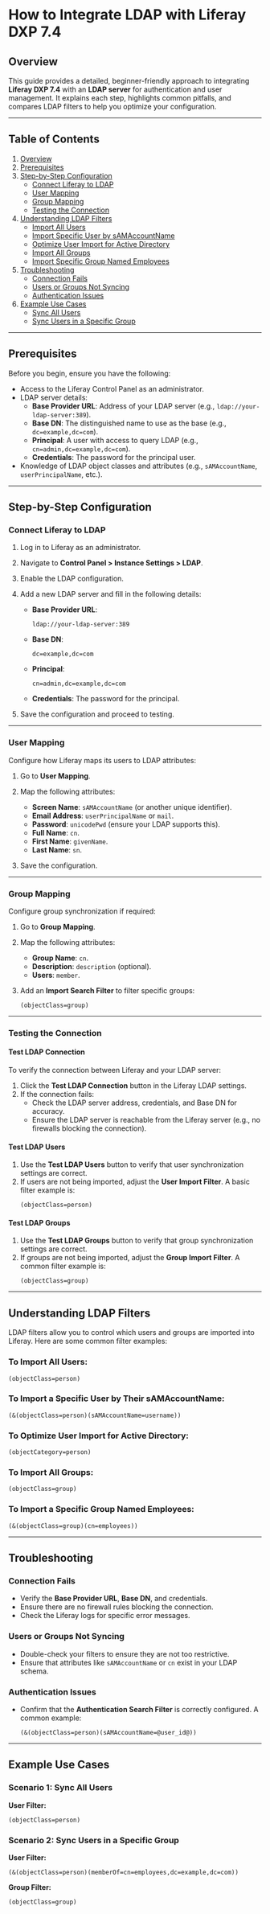 # How to Integrate LDAP with Liferay DXP 7.4

## Overview
This guide provides a detailed, beginner-friendly approach to integrating **Liferay DXP 7.4** with an **LDAP server** for authentication and user management. It explains each step, highlights common pitfalls, and compares LDAP filters to help you optimize your configuration.

---

## Table of Contents
1. [Overview](#overview)
2. [Prerequisites](#prerequisites)
3. [Step-by-Step Configuration](#step-by-step-configuration)
   - [Connect Liferay to LDAP](#connect-liferay-to-ldap)
   - [User Mapping](#user-mapping)
   - [Group Mapping](#group-mapping)
   - [Testing the Connection](#testing-the-connection)
4. [Understanding LDAP Filters](#understanding-ldap-filters)
   - [Import All Users](#to-import-all-users)
   - [Import Specific User by sAMAccountName](#to-import-a-specific-user-by-their-samaccountname)
   - [Optimize User Import for Active Directory](#to-optimize-user-import-for-active-directory)
   - [Import All Groups](#to-import-all-groups)
   - [Import Specific Group Named Employees](#to-import-a-specific-group-named-employees)
5. [Troubleshooting](#troubleshooting)
   - [Connection Fails](#connection-fails)
   - [Users or Groups Not Syncing](#users-or-groups-not-syncing)
   - [Authentication Issues](#authentication-issues)
6. [Example Use Cases](#example-use-cases)
   - [Sync All Users](#scenario-1-sync-all-users)
   - [Sync Users in a Specific Group](#scenario-2-sync-users-in-a-specific-group)

---

## Prerequisites
Before you begin, ensure you have the following:
- Access to the Liferay Control Panel as an administrator.
- LDAP server details:
  - **Base Provider URL**: Address of your LDAP server (e.g., `ldap://your-ldap-server:389`).
  - **Base DN**: The distinguished name to use as the base (e.g., `dc=example,dc=com`).
  - **Principal**: A user with access to query LDAP (e.g., `cn=admin,dc=example,dc=com`).
  - **Credentials**: The password for the principal user.
- Knowledge of LDAP object classes and attributes (e.g., `sAMAccountName`, `userPrincipalName`, etc.).

---

## Step-by-Step Configuration

### Connect Liferay to LDAP
1. Log in to Liferay as an administrator.
2. Navigate to **Control Panel > Instance Settings > LDAP**.
3. Enable the LDAP configuration.
4. Add a new LDAP server and fill in the following details:
   - **Base Provider URL**: 
     ```
     ldap://your-ldap-server:389
     ```
   - **Base DN**:
     ```
     dc=example,dc=com
     ```
   - **Principal**: 
     ```
     cn=admin,dc=example,dc=com
     ```
   - **Credentials**: The password for the principal.

5. Save the configuration and proceed to testing.

---

### User Mapping
Configure how Liferay maps its users to LDAP attributes:
1. Go to **User Mapping**.
2. Map the following attributes:
   - **Screen Name**: `sAMAccountName` (or another unique identifier).
   - **Email Address**: `userPrincipalName` or `mail`.
   - **Password**: `unicodePwd` (ensure your LDAP supports this).
   - **Full Name**: `cn`.
   - **First Name**: `givenName`.
   - **Last Name**: `sn`.

3. Save the configuration.

---

### Group Mapping
Configure group synchronization if required:
1. Go to **Group Mapping**.
2. Map the following attributes:
   - **Group Name**: `cn`.
   - **Description**: `description` (optional).
   - **Users**: `member`.

3. Add an **Import Search Filter** to filter specific groups:
   ```plaintext
   (objectClass=group)
   ```

---

### Testing the Connection

#### Test LDAP Connection
To verify the connection between Liferay and your LDAP server:
1. Click the **Test LDAP Connection** button in the Liferay LDAP settings.
2. If the connection fails:
   - Check the LDAP server address, credentials, and Base DN for accuracy.
   - Ensure the LDAP server is reachable from the Liferay server (e.g., no firewalls blocking the connection).

#### Test LDAP Users
1. Use the **Test LDAP Users** button to verify that user synchronization settings are correct.
2. If users are not being imported, adjust the **User Import Filter**. A basic filter example is:
   ```plaintext
   (objectClass=person)
   ```

#### Test LDAP Groups
1. Use the **Test LDAP Groups** button to verify that group synchronization settings are correct.
2. If groups are not being imported, adjust the **Group Import Filter**. A common filter example is:
   ```plaintext
   (objectClass=group)
   ```

---

## Understanding LDAP Filters

LDAP filters allow you to control which users and groups are imported into Liferay. Here are some common filter examples:

### To Import All Users:
```plaintext
(objectClass=person)
```

### To Import a Specific User by Their sAMAccountName:
```plaintext
(&(objectClass=person)(sAMAccountName=username))
```

### To Optimize User Import for Active Directory:
```plaintext
(objectCategory=person)
```

### To Import All Groups:
```plaintext
(objectClass=group)
```

### To Import a Specific Group Named Employees:
```plaintext
(&(objectClass=group)(cn=employees))
```

---

## Troubleshooting

### Connection Fails
- Verify the **Base Provider URL**, **Base DN**, and credentials.
- Ensure there are no firewall rules blocking the connection.
- Check the Liferay logs for specific error messages.

### Users or Groups Not Syncing
- Double-check your filters to ensure they are not too restrictive.
- Ensure that attributes like `sAMAccountName` or `cn` exist in your LDAP schema.

### Authentication Issues
- Confirm that the **Authentication Search Filter** is correctly configured. A common example:
   ```plaintext
   (&(objectClass=person)(sAMAccountName=@user_id@))
   ```

---

## Example Use Cases

### Scenario 1: Sync All Users
**User Filter:**
```plaintext
(objectClass=person)
```

### Scenario 2: Sync Users in a Specific Group
**User Filter:**
```plaintext
(&(objectClass=person)(memberOf=cn=employees,dc=example,dc=com))
```
**Group Filter:**
```plaintext
(objectClass=group)
```

